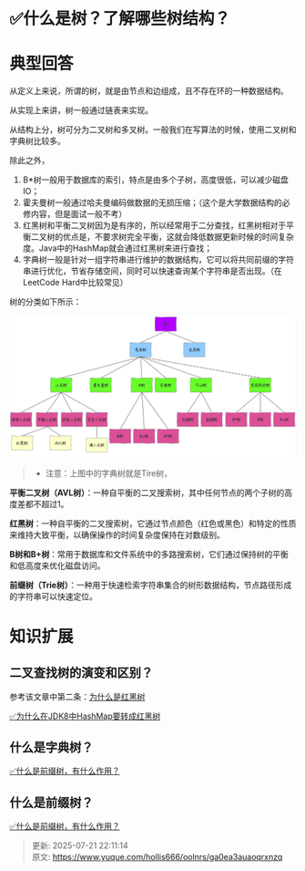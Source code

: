 # ✅什么是树？了解哪些树结构？

# 典型回答
从定义上来说，所谓的树，就是由节点和边组成，且不存在环的一种数据结构。



从实现上来讲，树一般通过链表来实现。



从结构上分，树可分为二叉树和多叉树。一般我们在写算法的时候，使用二叉树和字典树比较多。



除此之外，

1. B*树一般用于数据库的索引，特点是由多个子树，高度很低，可以减少磁盘IO；
2. 霍夫曼树一般通过哈夫曼编码做数据的无损压缩；（这个是大学数据结构的必修内容，但是面试一般不考）
3. 红黑树和平衡二叉树因为是有序的，所以经常用于二分查找，红黑树相对于平衡二叉树的优点是，不要求树完全平衡，这就会降低数据更新时候的时间复杂度。Java中的HashMap就会通过红黑树来进行查找；
4. 字典树一般是针对一组字符串进行维护的数据结构，它可以将共同前缀的字符串进行优化，节省存储空间，同时可以快速查询某个字符串是否出现。（在LeetCode Hard中比较常见）

树的分类如下所示：

![1676790533990-dbdc9fc3-6a18-4c42-a2ff-da17aef3db29.png](./img/nvCLdJW6gH0HUfr6/1676790533990-dbdc9fc3-6a18-4c42-a2ff-da17aef3db29-191600.png)

> + 注意：上图中的字典树就是Tire树，
>





**平衡二叉树（AVL树）**：一种自平衡的二叉搜索树，其中任何节点的两个子树的高度差都不超过1。

**红黑树**：一种自平衡的二叉搜索树，它通过节点颜色（红色或黑色）和特定的性质来维持大致平衡，以确保操作的时间复杂度保持在对数级别。

**B树和B+树**：常用于数据库和文件系统中的多路搜索树，它们通过保持树的平衡和低高度来优化磁盘访问。

**前缀树（Trie树）**：一种用于快速检索字符串集合的树形数据结构，节点路径形成的字符串可以快速定位。

<font style="color:rgb(13, 13, 13);"></font>

# 知识扩展
## 二叉查找树的演变和区别？
参考该文章中第二条：[为什么是红黑树](https://www.yuque.com/hollis666/oolnrs/zx609g)

[✅为什么在JDK8中HashMap要转成红黑树](https://www.yuque.com/hollis666/oolnrs/zx609g)

## 什么是字典树？
[✅什么是前缀树，有什么作用？](https://www.yuque.com/hollis666/oolnrs/waqku6qab64aow90)

## 什么是前缀树？


[✅什么是前缀树，有什么作用？](https://www.yuque.com/hollis666/oolnrs/waqku6qab64aow90)



> 更新: 2025-07-21 22:11:14  
> 原文: <https://www.yuque.com/hollis666/oolnrs/ga0ea3auaoqrxnzq>